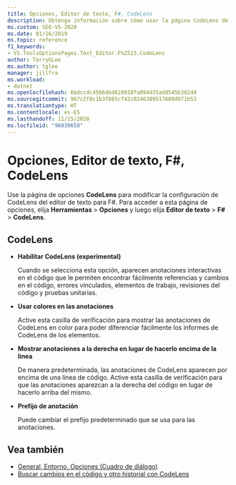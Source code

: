 ```yaml
---
title: Opciones, Editor de texto, F#, CodeLens
description: Obtenga información sobre cómo usar la página CodeLens de la sección F# para modificar la configuración de CodeLens del editor de texto para F#.
ms.custom: SEO-VS-2020
ms.date: 01/16/2019
ms.topic: reference
f1_keywords:
- VS.ToolsOptionsPages.Text_Editor.F%2523.CodeLens
author: TerryGLee
ms.author: tglee
manager: jillfra
ms.workload:
- dotnet
ms.openlocfilehash: 6bdccdc45664bd620018fa094d35add545b302d4
ms.sourcegitcommit: 967c2f8c1b3f805cf42c0246389517689d971b53
ms.translationtype: HT
ms.contentlocale: es-ES
ms.lasthandoff: 11/25/2020
ms.locfileid: "96039658"
---
```

# <a name="options-text-editor-f-codelens"></a>Opciones, Editor de texto, F#, CodeLens

Use la página de opciones **CodeLens** para modificar la configuración de CodeLens del editor de texto para F#. Para acceder a esta página de opciones, elija **Herramientas** > **Opciones** y luego elija **Editor de texto** > **F#**  > **CodeLens**.

## <a name="codelens"></a>CodeLens

- **Habilitar CodeLens (experimental)**

   Cuando se selecciona esta opción, aparecen anotaciones interactivas en el código que le permiten encontrar fácilmente referencias y cambios en el código, errores vinculados, elementos de trabajo, revisiones del código y pruebas unitarias.

- **Usar colores en las anotaciones**

   Active esta casilla de verificación para mostrar las anotaciones de CodeLens en color para poder diferenciar fácilmente los informes de CodeLens de los elementos.

- **Mostrar anotaciones a la derecha en lugar de hacerlo encima de la línea**

   De manera predeterminada, las anotaciones de CodeLens aparecen por encima de una línea de código. Active esta casilla de verificación para que las anotaciones aparezcan a la derecha del código en lugar de hacerlo arriba del mismo.

- **Prefijo de anotación**

   Puede cambiar el prefijo predeterminado que se usa para las anotaciones.

## <a name="see-also"></a>Vea también

- [General, Entorno, Opciones (Cuadro de diálogo)](../../ide/reference/general-environment-options-dialog-box.md)
- [Buscar cambios en el código y otro historial con CodeLens](../../ide/find-code-changes-and-other-history-with-codelens.md)
